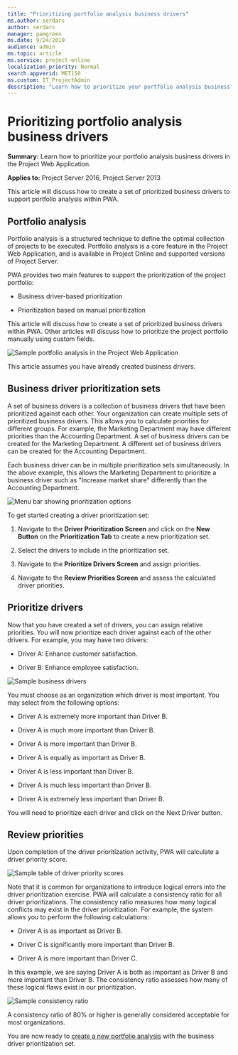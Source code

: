 ```yaml
---
title: "Prioritizing portfolio analysis business drivers"
ms.author: serdars
author: serdars
manager: pamgreen
ms.date: 9/24/2019
audience: admin
ms.topic: article
ms.service: project-online
localization_priority: Normal
search.appverid: MET150
ms.custom: IT_ProjectAdmin
description: "Learn how to prioritize your portfolio analysis business drivers in the Project Web Application."
---
```


# Prioritizing portfolio analysis business drivers

**Summary:** Learn how to prioritize your portfolio analysis business drivers in the Project Web Application.

**Applies to:** Project Server 2016, Project Server 2013

This article will discuss how to create a set of prioritized business drivers to support portfolio analysis within PWA.

## Portfolio analysis

Portfolio analysis is a structured technique to define the optimal collection of projects to be executed. Portfolio analysis is a core feature in the Project Web Application, and is available in Project Online and supported versions of Project Server.

PWA provides two main features to support the prioritization of the project portfolio:

- Business driver-based prioritization

- Prioritization based on manual prioritization

This article will discuss how to create a set of prioritized business drivers within PWA. Other articles will discuss how to prioritize the project portfolio manually using custom fields.

![Sample portfolio analysis in the Project Web Application](media/01-image1.png)

This article assumes you have already created business drivers.

## Business driver prioritization sets

A set of business drivers is a collection of business drivers that have been prioritized against each other. Your organization can create multiple sets of prioritized business drivers. This allows you to calculate priorities for different groups. For example, the Marketing Department may have different priorities than the Accounting Department. A set of business drivers can be created for the Marketing Department. A different set of business drivers can be created for the Accounting Department.

Each business driver can be in multiple prioritization sets simultaneously. In the above example, this allows the Marketing Department to prioritize a business driver such as "Increase market share" differently than the Accounting Department.

![Menu bar showing prioritization options](media/03-image2.png)

To get started creating a driver prioritization set:

1. Navigate to the **Driver Prioritization Screen** and click on the **New Button** on the **Prioritization Tab** to create a new prioritization set.

2. Select the drivers to include in the prioritization set.

3. Navigate to the **Prioritize Drivers Screen** and assign priorities.

4. Navigate to the **Review Priorities Screen** and assess the calculated driver priorities.

## Prioritize drivers

Now that you have created a set of drivers, you can assign relative priorities. You will now prioritize each driver against each of the other drivers. For example, you may have two drivers:

- Driver A: Enhance customer satisfaction.

- Driver B: Enhance employee satisfaction.

![Sample business drivers](media/01-image4.png)

You must choose as an organization which driver is most important. You may select from the following options:

- Driver A is extremely more important than Driver B.

- Driver A is much more important than Driver B.

- Driver A is more important than Driver B.

- Driver A is equally as important as Driver B.

- Driver A is less important than Driver B.

- Driver A is much less important than Driver B.

- Driver A is extremely less important than Driver B.

You will need to prioritize each driver and click on the Next Driver button.

## Review priorities

Upon completion of the driver prioritization activity, PWA will calculate a driver priority score.

![Sample table of driver priority scores](media/03-image4.png)

Note that it is common for organizations to introduce logical errors into the driver prioritization exercise. PWA will calculate a consistency ratio for all driver prioritizations. The consistency ratio measures how many logical conflicts may exist in the driver prioritization. For example, the system allows you to perform the following calculations:

- Driver A is as important as Driver B.

- Driver C is significantly more important than Driver B.

- Driver A is more important than Driver C.

In this example, we are saying Driver A is both as important as Driver B and more important than Driver B. The consistency ratio assesses how many of these logical flaws exist in our prioritization.

![Sample consistency ratio](media/03-image5.png)

A consistency ratio of 80% or higher is generally considered acceptable for most organizations.

You are now ready to [create a new portfolio analysis](creating-a-portfolio-analysis.md) with the business driver prioritization set.
